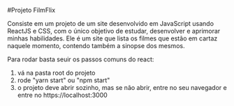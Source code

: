 #Projeto FilmFlix

Consiste em um projeto de um site desenvolvido em JavaScript usando ReactJS e CSS, com o único objetivo de estudar, desenvolver e aprimorar minhas habilidades.
Ele é um site que lista os filmes que estão em cartaz naquele momento, contendo também a sinopse dos mesmos.

Para rodar basta seuir os passos comuns do react:
1) vá na pasta root do projeto
2) rode "yarn start" ou "npm start"
3) o projeto deve abrir sozinho, mas se não abrir, entre no seu navegador e entre no https://localhost:3000